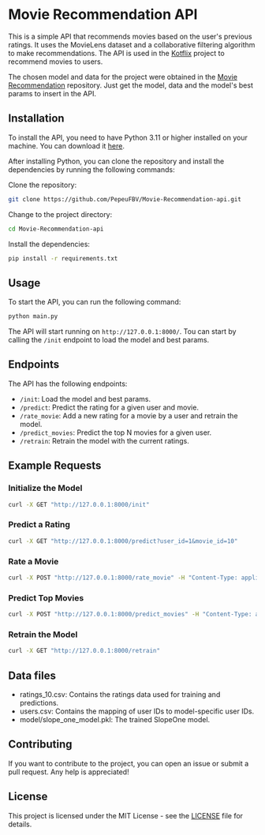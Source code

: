 # Movie Recommendation API

This is a simple API that recommends movies based on the user's previous ratings. It uses the MovieLens dataset and a collaborative filtering algorithm to make recommendations. The API is used in the [Kotflix](https://github.com/PepeuFBV/KotFlix) project to recommend movies to users.

The chosen model and data for the project were obtained in the [Movie Recommendation](https://github.com/PepeuFBV/Movie-Recommendation) repository. Just get the model, data and the model's best params to insert in the API.

## Installation

To install the API, you need to have Python 3.11 or higher installed on your machine. You can download it [here](https://www.python.org/downloads/).

After installing Python, you can clone the repository and install the dependencies by running the following commands:

Clone the repository:
```bash
git clone https://github.com/PepeuFBV/Movie-Recommendation-api.git
```

Change to the project directory:
```bash
cd Movie-Recommendation-api
```

Install the dependencies:
```bash
pip install -r requirements.txt
```
 
## Usage

To start the API, you can run the following command:

```bash
python main.py
```

The API will start running on `http://127.0.0.1:8000/`. Tou can start by calling the `/init` endpoint to load the model and best params.

## Endpoints

The API has the following endpoints:

- `/init`: Load the model and best params.
- `/predict`: Predict the rating for a given user and movie.
- `/rate_movie`: Add a new rating for a movie by a user and retrain the model.
- `/predict_movies`: Predict the top N movies for a given user.
- `/retrain`: Retrain the model with the current ratings.

## Example Requests

### Initialize the Model

```bash
curl -X GET "http://127.0.0.1:8000/init"
```

### Predict a Rating

```bash
curl -X GET "http://127.0.0.1:8000/predict?user_id=1&movie_id=10"
```

### Rate a Movie

```bash
curl -X POST "http://127.0.0.1:8000/rate_movie" -H "Content-Type: application/json" -d '{"user_id": "user123", "movie_id": 10, "rating": 4.5}'
```

### Predict Top Movies

```bash
curl -X POST "http://127.0.0.1:8000/predict_movies" -H "Content-Type: application/json" -d '{"user_id": "user123", "number_of_movies": 5}'
```

### Retrain the Model

```bash
curl -X GET "http://127.0.0.1:8000/retrain"
```

## Data files

- ratings_10.csv: Contains the ratings data used for training and predictions.
- users.csv: Contains the mapping of user IDs to model-specific user IDs.
- model/slope_one_model.pkl: The trained SlopeOne model.

## Contributing

If you want to contribute to the project, you can open an issue or submit a pull request. Any help is appreciated!

## License

This project is licensed under the MIT License - see the [LICENSE](LICENSE) file for details.

